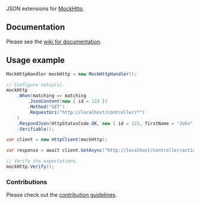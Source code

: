 JSON extensions for [MockHttp](https://github.com/skwasjer/MockHttp).

## Documentation

Please see the [wiki for documentation](https://github.com/skwasjer/MockHttp/wiki).

## Usage example ###

```csharp
MockHttpHandler mockHttp = new MockHttpHandler();

// Configure setup(s).
mockHttp
    .When(matching => matching
        .JsonContent(new { id = 123 })
        .Method("GET")
        .RequestUri("http://localhost/controller/*")
    )
    .RespondJson(HttpStatusCode.OK, new { id = 123, firstName = "John", lastName = "Doe" })
    .Verifiable();

var client = new HttpClient(mockHttp);

var response = await client.GetAsync("http://localhost/controller/action?test=1");

// Verify the expectations.
mockHttp.Verify();
```

### Contributions

Please check out the [contribution guidelines](https://github.com/skwasjer/MockHttp/blob/main/CONTRIBUTING.md).
